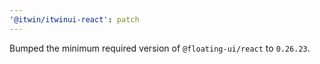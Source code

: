 ```yaml
---
'@itwin/itwinui-react': patch
---
```


Bumped the minimum required version of `@floating-ui/react` to `0.26.23`.
